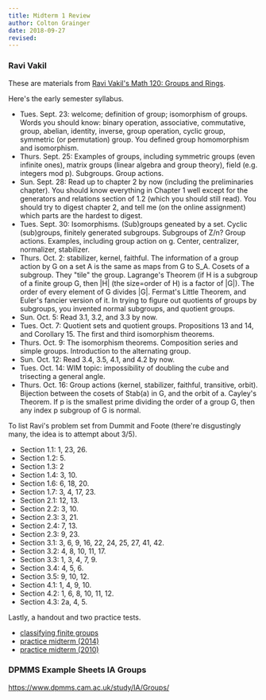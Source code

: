 ```yaml
---
title: Midterm 1 Review 
author: Colton Grainger
date: 2018-09-27
revised:
---
```


### Ravi Vakil

These are materials from [Ravi Vakil's Math 120: Groups and Rings](http://math.stanford.edu/~vakil/14-120/).

Here's the early semester syllabus.

- Tues. Sept. 23: welcome; definition of group; isomorphism of groups. Words you should know: binary operation, associative, commutative, group, abelian, identity, inverse, group operation, cyclic group, symmetric (or permutation) group. You defined group homomorphism and isomorphism.
- Thurs. Sept. 25: Examples of groups, including symmetric groups (even infinite ones), matrix groups (linear algebra and group theory), field (e.g. integers mod p). Subgroups. Group actions.
- Sun. Sept. 28: Read up to chapter 2 by now (including the preliminaries chapter). You should know everything in Chapter 1 well except for the generators and relations section of 1.2 (which you should still read). You should try to digest chapter 2, and tell me (on the online assignment) which parts are the hardest to digest.
- Tues. Sept. 30: Isomorphisms. (Sub)groups geneated by a set. Cyclic (sub)groups, finitely generated subgroups. Subgroups of Z/n? Group actions. Examples, including group action on g. Center, centralizer, normalizer, stabilizer.
- Thurs. Oct. 2: stabilizer, kernel, faithful. The information of a group action by G on a set A is the same as maps from G to S_A. Cosets of a subgroup. They "tile" the group. Lagrange's Theorem (if H is a subgroup of a finite group G, then |H| (the size=order of H) is a factor of |G|). The order of every element of G divides |G|. Fermat's Little Theorem, and Euler's fancier version of it. In trying to figure out quotients of groups by subgroups, you invented normal subgroups, and quotient groups.
- Sun. Oct. 5: Read 3.1, 3.2, and 3.3 by now. 
- Tues. Oct. 7: Quotient sets and quotient groups. Propositions 13 and 14, and Corollary 15. The first and third isomorphism theorems.
- Thurs. Oct. 9: The isomorphism theorems. Composition series and simple groups. Introduction to the alternating group. 
- Sun. Oct. 12: Read 3.4, 3.5, 4.1, and 4.2 by now. 
- Tues. Oct. 14: WIM topic: impossibility of doubling the cube and trisecting a general angle.
- Thurs. Oct. 16: Group actions (kernel, stabilizer, faithful, transitive, orbit). Bijection between the cosets of Stab(a) in G, and the orbit of a. Cayley's Theorem. If p is the smallest prime dividing the order of a group G, then any index p subgroup of G is normal. 

To list Ravi's problem set from Dummit and Foote (there're disgustingly many, the idea is to attempt about 3/5).

- Section 1.1: 1, 23, 26. 
- Section 1.2: 5. 
- Section 1.3: 2
- Section 1.4: 3, 10. 
- Section 1.6: 6, 18, 20. 
- Section 1.7: 3, 4, 17, 23. 
- Section 2.1: 12, 13. 
- Section 2.2: 3, 10. 
- Section 2.3: 3, 21. 
- Section 2.4: 7, 13.
- Section 2.3: 9, 23. 
- Section 3.1: 3, 6, 9, 16, 22, 24, 25, 27, 41, 42. 
- Section 3.2: 4, 8, 10, 11, 17. 
- Section 3.3: 1, 3, 4, 7, 9. 
- Section 3.4: 4, 5, 6.
- Section 3.5: 9, 10, 12. 
- Section 4.1: 1, 4, 9, 10. 
- Section 4.2: 1, 6, 8, 10, 11, 12. 
- Section 4.3: 2a, 4, 5.

Lastly, a handout and two practice tests.

- [classifying finite groups](http://math.stanford.edu/~vakil/10-120/diaoFTFAG.pdf)
- [practice midterm (2014)](http://math.stanford.edu/~vakil/14-120/14-120pmidterm.pdf)
- [practice midterm (2010)](http://math.stanford.edu/~vakil/10-120/120pmidterm.pdf)

### DPMMS Example Sheets IA Groups

<https://www.dpmms.cam.ac.uk/study/IA/Groups/>
